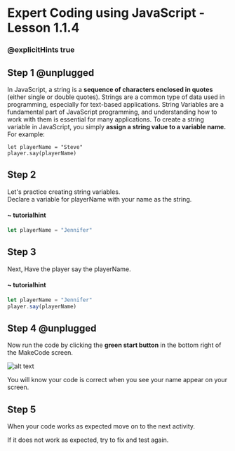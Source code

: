 # Expert Coding using JavaScript - Lesson 1.1.4
### @explicitHints true

## Step 1 @unplugged
In JavaScript, a string is a **sequence of characters enclosed in quotes** (either single or double quotes). Strings are a common type of data used in programming, especially for text-based applications.
 String Variables are a fundamental part of JavaScript programming, and understanding how to work with them is essential for many applications. 
 To create a string variable in JavaScript, you simply **assign a string value to a variable name.**
 For example:

    let playerName = "Steve"
    player.say(playerName)

## Step 2

Let's practice creating string variables.  
Declare a variable for playerName with your name as the string. 

#### ~ tutorialhint

```javascript
let playerName = "Jennifer"

```

## Step 3

Next, Have the player say the playerName.

#### ~ tutorialhint

```javascript
let playerName = "Jennifer"
player.say(playerName)

```

## Step 4 @unplugged
Now run the code by clicking the **green start button** in the bottom right of the MakeCode screen. 

![alt text](https://expertjs.codingcredentials.com/Lesson1/1.1/1.JPG?raw=true "Start")

You will know your code is correct when you see your name appear on your screen. 

## Step 5

When your code works as expected move on to the next activity. 

If it does not work as expected, try to fix and test again.